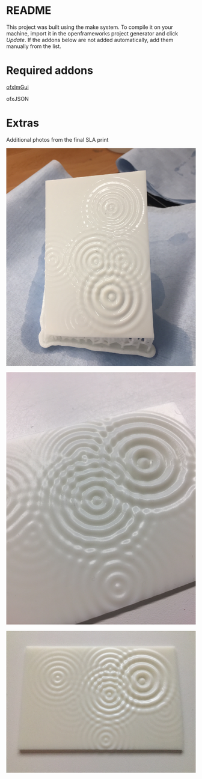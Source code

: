 # README 
This project was built using the make system.
To compile it on your machine, import it in the openframeworks project generator and click *Update*.
If the addons below are not added automatically, add them manually from the list.

# Required addons

[ofxImGui](https://github.com/jvcleave/ofxImGui.git)

ofxJSON

# Extras
Additional photos from the final SLA print

![sla-print1](extra/sla-print-1.jpg)

![sla-print3](extra/sla-print-3.jpg)

![sla-print2](extra/sla-print-2.jpg)
